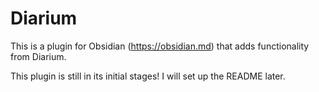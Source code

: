 # Diarium

This is a plugin for Obsidian (https://obsidian.md) that adds functionality from Diarium.

This plugin is still in its initial stages! I will set up the README later.
